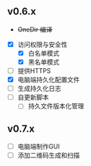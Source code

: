 <!-- 
## v0.4.x

- ~~鼠标滚轮~~
- ~~键盘~~
- ~~优化DPad组件~~
- ~~优化鼠标按钮组件~~
- ~~完善设置选项~~
  - ~~侧边栏左右切换~~
  - ~~灵敏度调整~~
- ~~调整侧边栏菜单~~
  - ~~自动收起~~
- ~~自定义颜色~~

## 更多

~~- 双击激活左键~~
~~- 长按激活摇杆~~
~~- 小键盘
- 更好的页面布局
  - 顶部工具切换栏~~

## v0.5.x

- `v0.5.0` ~~Flask迁移到Quart~~
- `v0.4.2` ~~自扫描可用端口，检验可用性~~ 
-->

## v0.6.x

- ~~OneDir 编译~~
- [x] 访问权限与安全性
  - [x] 白名单模式
  - [x] 黑名单模式
- [ ] 提供HTTPS
- [x] 电脑端持久化配置文件
- [ ] 生成持久化日志
- [ ] 自更新脚本
  - [ ] 持久文件版本化管理

## v0.7.x

- [ ] 电脑端制作GUI
- [ ] 添加二维码生成和扫描

